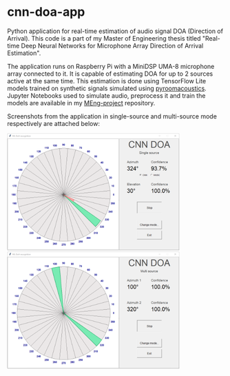 # cnn-doa-app

Python application for real-time estimation of audio signal DOA (Direction of Arrival).
This code is a part of my Master of Engineering thesis titled "Real-time Deep Neural Networks for Microphone Array Direction of Arrival Estimation".

The application runs on Raspberry Pi with a MiniDSP UMA-8 microphone array connected to it. It is capable of estimating DOA for up to 2 sources active at the same time. This estimation is done using TensorFlow Lite models trained on synthetic signals simulated using [pyroomacoustics](https://github.com/LCAV/pyroomacoustics). Jupyter Notebooks used to simulate audio, preprocess it and train the models are available in my [MEng-project](https://github.com/thomson008/MEng-project) repository.

Screenshots from the application in single-source and multi-source mode respectively are attached below:
<p float="left">
  <img src="/single_app_active.png" width="400" />
  <img src="/multi_app_active.png" width="400" />
</p>

